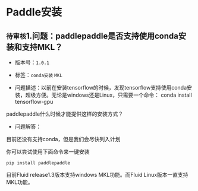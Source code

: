 # Paddle安装

## `待审核`1.问题：paddlepaddle是否支持使用conda安装和支持MKL？

+ 版本号：`1.0.1`

+ 标签：`conda安装` `MKL`

+ 问题描述：以前在安装tensorflow的时候，发现tensorflow支持使用conda安装，超级方便。无论是windows还是Linux，只需要一个命令：
conda install tensorflow-gpu

paddlepaddle什么时候才能提供这样的安装方式？

+ 问题解答：

目前还没有支持conda，但是我们会尽快列入计划

你可以尝试使用下面命令来一键安装

```
pip install paddlepaddle
```

目前Fluid release1.3版本支持windows MKL功能。而Fluid Linux版本一直支持MKL功能。